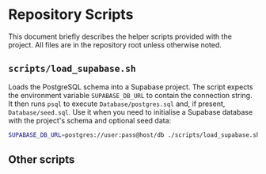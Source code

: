 # Repository Scripts

This document briefly describes the helper scripts provided with the project. All files are in the repository root unless otherwise noted.

## `scripts/load_supabase.sh`

Loads the PostgreSQL schema into a Supabase project. The script expects the environment variable `SUPABASE_DB_URL` to contain the connection string. It then runs `psql` to execute `Database/postgres.sql` and, if present, `Database/seed.sql`. Use it when you need to initialise a Supabase database with the project's schema and optional seed data:

```bash
SUPABASE_DB_URL=postgres://user:pass@host/db ./scripts/load_supabase.sh
```

## Other scripts
